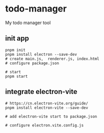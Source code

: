 # todo-manager
My todo manager tool


## init app
```shell
pnpm init
pnpm install electron --save-dev
# create main.js,  renderer.js, index.html
# configure package.json

# start 
pnpm start
```

## integrate electron-vite
```shell
# https://cn.electron-vite.org/guide/
pnpm install electron-vite --save-dev 

# add electron-vite start to package.json

# configure electron.vite.config.js
```
